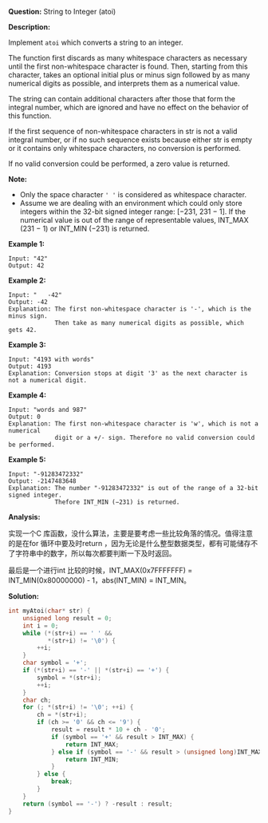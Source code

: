 **Question:** String to Integer (atoi)

**Description:**

Implement `atoi` which converts a string to an integer.

The function first discards as many whitespace characters as necessary until the first non-whitespace character is found. Then, starting from this character, takes an optional initial plus or minus sign followed by as many numerical digits as possible, and interprets them as a numerical value.

The string can contain additional characters after those that form the integral number, which are ignored and have no effect on the behavior of this function.

If the first sequence of non-whitespace characters in str is not a valid integral number, or if no such sequence exists because either str is empty or it contains only whitespace characters, no conversion is performed.

If no valid conversion could be performed, a zero value is returned.

**Note:**

- Only the space character `' '` is considered as whitespace character.
- Assume we are dealing with an environment which could only store integers within the 32-bit signed integer range: [−231,  231 − 1]. If the numerical value is out of the range of representable values, INT_MAX (231 − 1) or INT_MIN (−231) is returned.

**Example 1:**

```
Input: "42"
Output: 42
```

**Example 2:**

```
Input: "   -42"
Output: -42
Explanation: The first non-whitespace character is '-', which is the minus sign.
             Then take as many numerical digits as possible, which gets 42.
```

**Example 3:**

```
Input: "4193 with words"
Output: 4193
Explanation: Conversion stops at digit '3' as the next character is not a numerical digit.
```

**Example 4:**

```
Input: "words and 987"
Output: 0
Explanation: The first non-whitespace character is 'w', which is not a numerical 
             digit or a +/- sign. Therefore no valid conversion could be performed.
```

**Example 5:**

```
Input: "-91283472332"
Output: -2147483648
Explanation: The number "-91283472332" is out of the range of a 32-bit signed integer.
             Thefore INT_MIN (−231) is returned.
```

**Analysis:**

实现一个C 库函数，没什么算法，主要是要考虑一些比较角落的情况。值得注意的是在for 循环中要及时return ，因为无论是什么整型数据类型，都有可能储存不了字符串中的数字，所以每次都要判断一下及时返回。

最后是一个进行int 比较的时候，INT_MAX(0x7FFFFFFF) = INT_MIN(0x80000000) - 1，abs(INT_MIN) = INT_MIN。

**Solution:**

```c
int myAtoi(char* str) {
    unsigned long result = 0;
    int i = 0;
    while (*(str+i) == ' ' &&
           *(str+i) != '\0') {
        ++i;
    }
    char symbol = '+';
    if (*(str+i) == '-' || *(str+i) == '+') {
        symbol = *(str+i);
        ++i;
    }
    char ch;
    for (; *(str+i) != '\0'; ++i) {
        ch = *(str+i);
        if (ch >= '0' && ch <= '9') {
            result = result * 10 + ch - '0';
            if (symbol == '+' && result > INT_MAX) {
                return INT_MAX;
            } else if (symbol == '-' && result > (unsigned long)INT_MAX + 1) {
                return INT_MIN;
            }
        } else {
            break;
        }
    }
    return (symbol == '-') ? -result : result;
}
```

